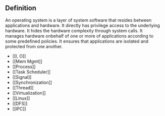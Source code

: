 ## Definition
           
An operating system is a layer of system software that resides between applications and hardware. It directly has privilege access to the underlying hardware. It hides the hardware complexity through system calls. It manages hardware onbehalf of one or more of applications according to some predefined policies. It ensures that applications are isolated and protected from one another.

- [[I, O]]
- [[Mem Mgmt]]
- [[Process]]
- [[Task Scheduler]]
- [[Signal]]
- [[Synchronization]]
- [[Thread]]
- [[Virtualization]]
- [[Linux]]
- [[DFS]]
- [[IPC]]
